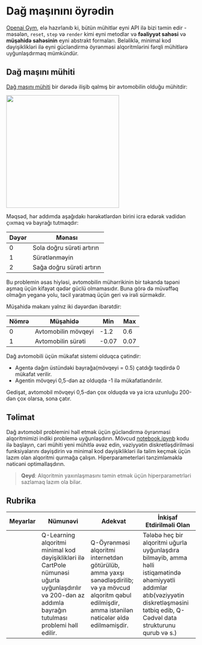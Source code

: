 # Dağ maşınını öyrədin

[Openai Gym](http://gym.openai.com), elə hazırlanıb ki, bütün mühitlər eyni API ilə bizi təmin edir - məsələn, `reset`, `step` və `render` kimi eyni metodlar və **fəaliyyət sahəsi** və **müşahidə sahəsinin** eyni abstrakt formaları. Beləliklə, minimal kod dəyişiklikləri ilə eyni gücləndirmə öyrənməsi alqoritmlərini fərqli mühitlərə uyğunlaşdırmaq mümkündür.

## Dağ maşını mühiti

[Dağ maşını mühiti](https://gym.openai.com/envs/mountaincar-v0/) bir dərədə ilişib qalmış bir avtomobilin olduğu mühitdir:

<img src="../images/mountaincar.png" width="300"/>

Məqsəd, hər addımda aşağıdakı hərəkətlərdən birini icra edərək vadidən çıxmaq və bayrağı tutmaqdır:

| Dəyər | Mənası                    |
| ----- | ------------------------- |
| 0     | Sola doğru sürəti artırın |
| 1     | Sürətlənməyin             |
| 2     | Sağa doğru sürəti artırın |

Bu problemin əsas hiyləsi, avtomobilin mühərrikinin bir təkanda təpəni aşmaq üçün kifayət qədər güclü olmamasıdır. Buna görə də müvəffəq olmağın yeganə yolu, təcil yaratmaq üçün geri və irəli sürməkdir.

Müşahidə məkanı yalnız iki dəyərdən ibarətdir:

| Nömrə | Müşahidə            | Min   | Max  |
| ----- | --------------------| ------| ---- |
| 0     | Avtomobilin mövqeyi | -1.2  | 0.6  |
| 1     | Avtomobilin sürəti  | -0.07 | 0.07 |

Dağ avtomobili üçün mükafat sistemi olduqca çətindir:

 * Agentə dağın üstündəki bayrağa(mövqeyi = 0.5) çatdığı təqdirdə 0 mükafat verilir.
 * Agentin mövqeyi 0,5-dən az olduqda -1 ilə mükafatlandırılır.

Gedişat, avtomobil mövqeyi 0,5-dən çox olduqda və ya icra uzunluğu 200-dən çox olarsa, sona çatır.

## Təlimat

Dağ avtomobil problemini həll etmək üçün gücləndirmə öyrənməsi alqoritmimizi indiki problemə uyğunlaşdırın. Mövcud [notebook.ipynb](../notebook.ipynb) kodu ilə başlayın, cari mühiti yeni mühitlə əvəz edin, vəziyyətin diskretləşdirilməsi funksiyalarını dəyişdirin və minimal kod dəyişiklikləri ilə təlim keçmək üçün lazım olan alqoritmi qurmağa çalışın. Hiperparameterləri tənzimləməklə nəticəni optimallaşdırın.

> **Qeyd**: Alqoritmin yaxınlaşmasını təmin etmək üçün hiperparametrləri sazlamaq lazım ola bilər.

## Rubrika

| Meyarlar | Nümunəvi | Adekvat | İnkişaf Etdirilməli Olan |
| -------- | --------- | -------- | ----------------- |
|          | Q-Learning alqoritmi minimal kod dəyişiklikləri ilə CartPole nümunəsi uğurla uyğunlaşdırılır və 200-dən az addımla bayrağın tutulması problemi həll edilir. | Q-Öyrənməsi alqoritmi internetdən götürülüb, amma yaxşı sənədləşdirilib; və ya mövcud alqoritm qəbul edilmişdir, amma istənilən nəticələr əldə edilməmişdir. | Tələbə heç bir alqoritmi uğurla uyğunlaşdıra bilməyib, amma həlli istiqamətində əhəmiyyətli addımlar atıb(vəziyyətin diskretləşməsini tətbiq edib, Q-Cədvəl data strukturunu qurub və s.) |